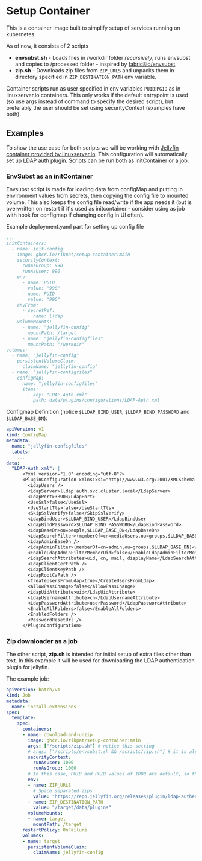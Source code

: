 # Setup Container

This is a container image built to simplify setup of services running on kubernetes.

As of now, it consists of 2 scripts
- **envsubst.sh** - Loads files in /workdir folder *recursively*, runs envsubst and copies to /processed folder - inspired by [fabric8io/envsubst](https://github.com/fabric8io/envsubst/blob/master/envsubst-file.sh)
- **zip.sh** - Downloads zip files from `ZIP_URLS` and unpacks them in directory specified in `ZIP_DESTINATION_PATH` env variable.

Container scripts run as user specified in env variables `PUID`:`PGID` as in linuxserver.io containers. This only works if the default entrypoint is used (so use args instead of command to specify the desired script), but preferably the user should be set using securityContext (examples have both).

## Examples

To show the use case for both scripts we will be working with [Jellyfin container provided by linuxserver.io](https://docs.linuxserver.io/images/docker-jellyfin/). This configuration will automatically set up LDAP auth plugin. 
Scripts can be run both as initContainer or a job.


### EnvSubst as an initContainer

Envsubst script is made for loading data from configMap and putting in environment values from secrets, then copying the config file to mounted volume. This also keeps the config file read/write if the app needs it (but is overwritten on restart if it's used as initcontainer - consider using as job with hook for configmap if changing config in UI often).

Example deployment.yaml part for setting up config file
```yaml
...
initContainers:
  - name: init-config
    image: ghcr.io/rikpat/setup-container:main
    securityContext:
      runAsGroup: 990
      runAsUser: 990
    env:
      - name: PGID
        value: "990"
      - name: PUID
        value: "990"
    envFrom:
      - secretRef:
          name: lldap
    volumeMounts:
      - name: "jellyfin-config"
        mountPath: /target
      - name: "jellyfin-configfiles"
        mountPath: "/workdir"
volumes:
  - name: "jellyfin-config"
    persistentVolumeClaim:
      claimName: "jellyfin-config"
  - name: "jellyfin-configfiles"
    configMap:
      name: "jellyfin-configfiles"
      items:
        - key: "LDAP-Auth.xml"
          path: data/plugins/configurations/LDAP-Auth.xml

```

Configmap Definition (notice `$LLDAP_BIND_USER`, `$LLDAP_BIND_PASSWORD` and `$LLDAP_BASE_DN`):
```yaml
apiVersion: v1
kind: ConfigMap
metadata:
  name: "jellyfin-configfiles"
  labels:
    ...
data:
  "LDAP-Auth.xml": |
      <?xml version="1.0" encoding="utf-8"?>
      <PluginConfiguration xmlns:xsi="http://www.w3.org/2001/XMLSchema-instance" xmlns:xsd="http://www.w3.org/2001/XMLSchema">
        <LdapUsers />
        <LdapServer>lldap.auth.svc.cluster.local</LdapServer>
        <LdapPort>3890</LdapPort>
        <UseSsl>false</UseSsl>
        <UseStartTls>false</UseStartTls>
        <SkipSslVerify>false</SkipSslVerify>
        <LdapBindUser>$LLDAP_BIND_USER</LdapBindUser
        <LdapBindPassword>$LLDAP_BIND_PASSWORD</LdapBindPassword>
        <LdapBaseDn>ou=people,$LLDAP_BASE_DN</LdapBaseDn>
        <LdapSearchFilter>(memberOf=cn=mediaUsers,ou=groups,$LLDAP_BASE_DN)</LdapSearchFilter>
        <LdapAdminBaseDn />
        <LdapAdminFilter>(memberOf=cn=admin,ou=groups,$LLDAP_BASE_DN)</LdapAdminFilter>
        <EnableLdapAdminFilterMemberUid>false</EnableLdapAdminFilterMemberUid>
        <LdapSearchAttributes>uid, cn, mail, displayName</LdapSearchAttributes>
        <LdapClientCertPath />
        <LdapClientKeyPath />
        <LdapRootCaPath />
        <CreateUsersFromLdap>true</CreateUsersFromLdap>
        <AllowPassChange>false</AllowPassChange>
        <LdapUidAttribute>uid</LdapUidAttribute>
        <LdapUsernameAttribute>cn</LdapUsernameAttribute>
        <LdapPasswordAttribute>userPassword</LdapPasswordAttribute>
        <EnableAllFolders>false</EnableAllFolders>
        <EnabledFolders />
        <PasswordResetUrl />
      </PluginConfiguration>
```

### Zip downloader as a job

The other script, **zip.sh** is intended for initial setup of extra files other than text. In this example it will be used for downloading the LDAP authentication plugin for jellyfin.

The example job:
```yaml
apiVersion: batch/v1
kind: Job
metadata:
  name: install-extensions
spec:
  template:
    spec:
      containers:
      - name: download-and-unzip
        image: ghcr.io/rikpat/setup-container:main
        args: ["/scripts/zip.sh"] # notice this setting
        # args: ["/scripts/envsubst.sh && /scripts/zip.sh"] # it is also possible to run both
        securityContext:
          runAsUser: 1000
          runAsGroup: 1000
        # In this case, PUID and PGID values of 1000 are default, so they are not specified
        env:
        - name: ZIP_URLS
          # Space separated zips
          value: "https://repo.jellyfin.org/releases/plugin/ldap-authentication/ldap-authentication_18.0.0.0.zip https://example.com/some.other.zip"
        - name: ZIP_DESTINATION_PATH
          value: "/target/data/plugins"
        volumeMounts:
        - name: target
          mountPath: /target
      restartPolicy: OnFailure
      volumes:
      - name: target
        persistentVolumeClaim:
          claimName: jellyfin-config
```